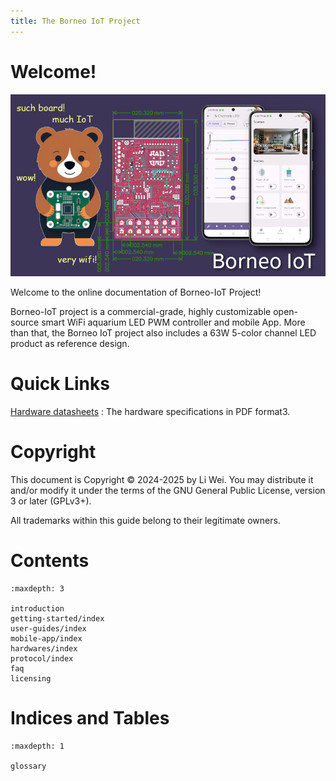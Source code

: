 ```yaml
---
title: The Borneo IoT Project
---
```


# Welcome!

![banner](images/borneo-hero.jpg)

Welcome to the online documentation of Borneo-IoT Project!

Borneo-IoT project is a commercial-grade, highly customizable open-source smart WiFi aquarium LED PWM controller and mobile App. More than that, the Borneo IoT project also includes a 63W 5-color channel LED product as reference design.

# Quick Links

[Hardware datasheets](https://github.com/oldrev/borneo/tree/master/hw/datasheets)
: The hardware specifications in PDF format3.

# Copyright

This document is Copyright © 2024-2025 by Li Wei. You may distribute it and/or modify it under the terms of the GNU General Public License, version 3 or later (GPLv3+).

All trademarks within this guide belong to their legitimate owners.

# Contents

```{toctree}
:maxdepth: 3

introduction
getting-started/index
user-guides/index
mobile-app/index
hardwares/index
protocol/index
faq
licensing
```


# Indices and Tables

```{toctree}
:maxdepth: 1

glossary
```
